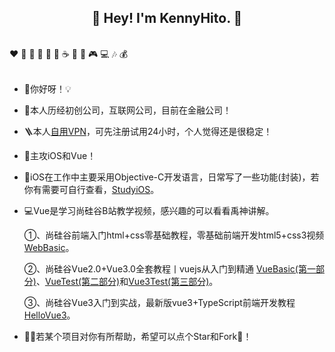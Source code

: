 <h2 align="center">👋 Hey! I'm KennyHito. 🐘</h2>
<br />
❤️ 🍦 🍓 🍉 🍋 🥛 ☕ 🍗 🍟 🎮 💻 🎶 💰
<br />
<br />

- 🔭你好呀！💡

- 🍋本人历经初创公司，互联网公司，目前在金融公司！

- 🪜本人[自用VPN](https://goooo.huajic.cfd/auth/register?code=d39H)，可先注册试用24小时，个人觉得还是很稳定！

- 🤔主攻iOS和Vue！
  
- 📱iOS在工作中主要采用Objective-C开发语言，日常写了一些功能(封装)，若你有需要可自行查看，[StudyiOS](https://github.com/KennyHito/StudyiOS)。
    
- 💻Vue是学习尚硅谷B站教学视频，感兴趣的可以看看禹神讲解。
  
    ①、尚硅谷前端入门html+css零基础教程，零基础前端开发html5+css3视频 [WebBasic](https://github.com/KennyHito/WebBasic)。

    ②、尚硅谷Vue2.0+Vue3.0全套教程丨vuejs从入门到精通 [VueBasic(第一部分)](https://github.com/KennyHito/VueBasic)、[VueTest(第二部分)](https://github.com/KennyHito/VueTest)和[Vue3Test(第三部分)](https://github.com/KennyHito/Vue3Test)。

    ③、尚硅谷Vue3入门到实战，最新版vue3+TypeScript前端开发教程 [HelloVue3](https://github.com/KennyHito/HelloVue3)。

- 👍🏻若某个项目对你有所帮助，希望可以点个Star和Fork🤗！

